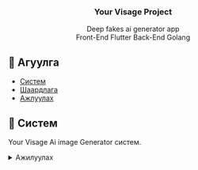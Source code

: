 <h3 align="center"> Your Visage Project </h3>

<p align="center"> Deep fakes ai generator app <br> Front-End Flutter Back-End Golang </p>


## 📝 Агуулга

- [Систем](#about)
- [Шаардлага](#getting_started)
- [Ажлуулах](#run)


## 🧐 Систем <a name = "about"></a>

Your Visage Ai image Generator систем.


<details>

<summary> Ажилуулах <a name = "run"></a></summary>

## YourVisage ажилуулах заавар

#### Client directory-г ажилуулахдаа</summary>

```sh 
flutter pub get
flutter run
```

#### Server directory-г ажилуулахдаа

```sh
go mod tidy хийж package татаж авна.
make test хийж Тест file uudig ажилуулж тестлэнэ.
make run хийж ажилуулна.
```
</details>
